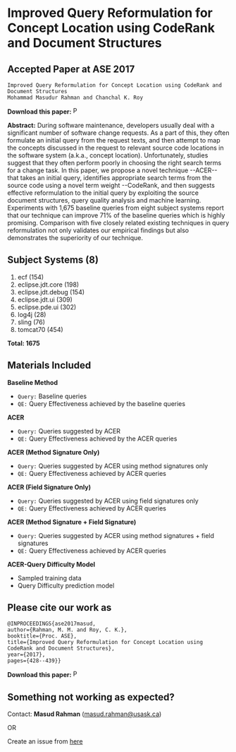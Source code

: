 


# Improved Query Reformulation for Concept Location using CodeRank and Document Structures

Accepted Paper at ASE 2017   
---------------------------------
```
Improved Query Reformulation for Concept Location using CodeRank and Document Structures
Mohammad Masudur Rahman and Chanchal K. Roy
```
**Download this paper:**  [<img src="http://homepage.usask.ca/~masud.rahman/img/pdf.png"
     alt="PDF" heigh="16px" width="16px" />](http://homepage.usask.ca/~masud.rahman/papers/masud-ASE2017-pp.pdf)

**Abstract:** During software maintenance, developers usually deal with a significant number of software change requests. 
As a part of this, they often formulate an initial query from the request texts, and then attempt to map the concepts 
discussed in the request to relevant source code locations in the software system (a.k.a., concept location). 
Unfortunately, studies suggest that they often perform poorly in choosing the right search terms for a change task. 
In this paper, we propose a novel technique --ACER-- that takes an initial query, identifies appropriate search 
terms from the source code using a novel term weight --CodeRank, and then suggests effective reformulation to the 
initial query by exploiting the source document structures, query quality analysis and machine learning. 
Experiments with 1,675 baseline queries from eight subject systems report that our technique can improve 
71% of the baseline queries which is highly promising. Comparison with five closely related existing 
techniques in query reformulation not only validates our empirical findings but also demonstrates the 
superiority of our technique.



Subject Systems (8)
-------------------------------
1. ecf (154)
2.  eclipse.jdt.core (198)
3. eclipse.jdt.debug (154)
4.  eclipse.jdt.ui (309)
5. eclipse.pde.ui (302)
6. log4j (28)
7. sling (76)
8. tomcat70 (454)
 
**Total: 1675**

Materials Included
-----------------------------------------
**Baseline Method**
 - ```Query:``` Baseline queries
 - ```QE:``` Query Effectiveness achieved by the baseline queries

**ACER**
 - ```Query:``` Queries suggested by ACER
 - ```QE:``` Query Effectiveness achieved by the ACER queries
 
 **ACER (Method Signature Only)**
 - ```Query:``` Queries suggested by ACER using method signatures only
 - ```QE:``` Query Effectiveness achieved by ACER queries

 **ACER (Field Signature Only)**
 - ```Query:``` Queries suggested by ACER using field signatures only 
 - ```QE:``` Query Effectiveness achieved by ACER queries

 **ACER (Method Signature + Field Signature)**
 - ```Query:``` Queries suggested by ACER using method signatures + field signatures
 - ```QE:``` Query Effectiveness achieved by ACER queries
 
  **ACER-Query Difficulty Model**
 - Sampled training data
 - Query Difficulty prediction model
 

## Please cite our work as

```
@INPROCEEDINGS{ase2017masud, 
author={Rahman, M. M. and Roy, C. K.}, 
booktitle={Proc. ASE}, 
title={Improved Query Reformulation for Concept Location using CodeRank and Document Structures}, 
year={2017}, 
pages={428--439}}

```
**Download this paper:**  [<img src="http://homepage.usask.ca/~masud.rahman/img/pdf.png"
     alt="PDF" heigh="16px" width="16px" />](http://homepage.usask.ca/~masud.rahman/papers/masud-ASE2017-pp.pdf)



## Something not working as expected?

Contact:  **Masud Rahman**  ([masud.rahman@usask.ca](mailto:masud.rahman@usask.ca))

OR

Create an issue from  [here](https://github.com/masud-technope/ACER-Replication-Package-ASE2017/issues/new)
